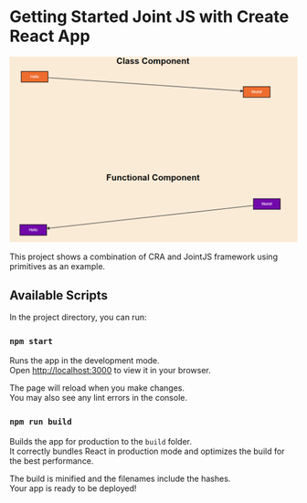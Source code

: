 # Getting Started Joint JS with Create React App

![example](https://github.com/JohnImril/joint-js-react-example/raw/master/public/images/example.png)

This project shows a combination of CRA and JointJS framework using primitives as an example.

## Available Scripts

In the project directory, you can run:

### `npm start`

Runs the app in the development mode.\
Open [http://localhost:3000](http://localhost:3000) to view it in your browser.

The page will reload when you make changes.\
You may also see any lint errors in the console.

### `npm run build`

Builds the app for production to the `build` folder.\
It correctly bundles React in production mode and optimizes the build for the best performance.

The build is minified and the filenames include the hashes.\
Your app is ready to be deployed!
